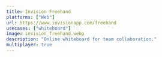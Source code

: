 ```yaml
---
title: Invision Freehand
platforms: ["Web"]
url: https://www.invisionapp.com/freehand
usecases: ["whiteboard"]
image: invision_freehand.webp
description: "Online whiteboard for team collaboration."
multiplayer: true
---
```

